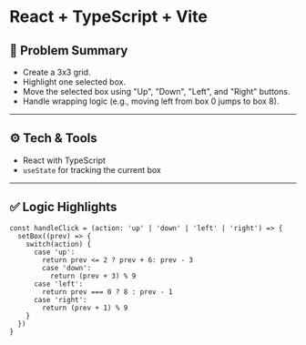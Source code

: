 # React + TypeScript + Vite
## 🧠 Problem Summary

- Create a 3x3 grid.
- Highlight one selected box.
- Move the selected box using "Up", "Down", "Left", and "Right" buttons.
- Handle wrapping logic (e.g., moving left from box 0 jumps to box 8).

---

## ⚙️ Tech & Tools

- React with TypeScript
- `useState` for tracking the current box

---

## ✅ Logic Highlights

```tsx
const handleClick = (action: 'up' | 'down' | 'left' | 'right') => {
  setBox((prev) => {
    switch(action) {
      case 'up':
        return prev <= 2 ? prev + 6: prev - 3
        case 'down':
          return (prev + 3) % 9
      case 'left':
        return prev === 0 ? 8 : prev - 1
      case 'right':
        return (prev + 1) % 9
    }
  })
}
